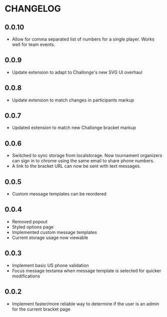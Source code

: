 CHANGELOG
=========

0.0.10
-----

* Allow for comma separated list of numbers for a single player. Works well for
  team events.

0.0.9
-----

* Update extension to adapt to Challonge's new SVG UI overhaul

0.0.8
-----

* Update extension to match changes in participants markup

0.0.7
-----

* Updated extension to match new Challonge bracket markup

0.0.6
-----

* Switched to sync storage from localstorage. Now tournament organizers can sign
  in to chrome using the same email to share phone numbers.
* A link to the bracket URL can now be sent with text messages.

0.0.5
-----

* Custom message templates can be reordered

0.0.4
-----

* Removed popout
* Styled options page
* Implemented custom message templates
* Current storage usage now viewable

0.0.3
-----

* Implement basic US phone validation
* Focus message textarea when message template is selected for quicker
modifications

0.0.2
-----

* Implement faster/more reliable way to determine if the user is an admin for
the current bracket page
